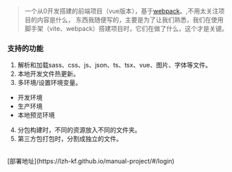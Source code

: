 > 一个从0开发搭建的前端项目（vue版本），基于[webpack](https://webpack.js.org/)。,不用太关注项目的内容是什么，
东西我随便写的，主要是为了让我们熟悉，我们在使用脚手架（vite、webpack）搭建项目时，它们在做了什么，这个才是关键。
### 支持的功能
1. 解析和加载sass、css、js、json、ts、tsx、vue、图片、字体等文件。
2. 本地开发文件热更新。
3. 多环境/设置环境变量。
- 开发环境
- 生产环境
- 本地预览环境
4. 分包构建时，不同的资源放入不同的文件夹。
5. 第三方包打包时，分割成独立的文件。
<br/>
[部署地址](https://lzh-kf.github.io/manual-project/#/login)
